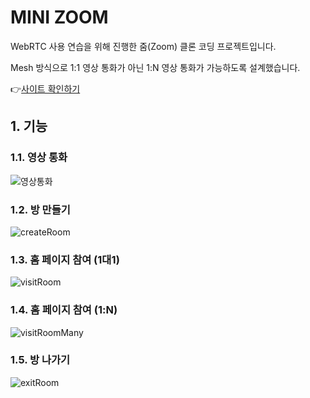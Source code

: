 # MINI ZOOM
WebRTC 사용 연습을 위해 진행한 줌(Zoom) 클론 코딩 프로젝트입니다. 

Mesh 방식으로 1:1 영상 통화가 아닌 1:N 영상 통화가 가능하도록 설계했습니다.

👉[사이트 확인하기](https://mini-zoom-front.onrender.com)

## 1. 기능
### 1.1. 영상 통화
![영상통화](https://github.com/coldsteelpope/mini_zoom_frontend/assets/128117575/3e52d4a4-e85d-4d0a-b86f-4aa43ef8fda4)

### 1.2. 방 만들기
![createRoom](https://github.com/coldsteelpope/mini_zoom_frontend/assets/128117575/a2a7c9be-5a0e-4e64-b788-0e6d94ac5d56)

### 1.3. 홈 페이지 참여 (1대1)
![visitRoom](https://github.com/coldsteelpope/mini_zoom_frontend/assets/128117575/778ed09d-0cd4-4cc7-b00d-771248068d60)

### 1.4. 홈 페이지 참여 (1:N)
![visitRoomMany](https://github.com/coldsteelpope/mini_zoom_frontend/assets/128117575/2ae33e63-6e19-42ae-a4e9-a24e60542683)

### 1.5. 방 나가기
![exitRoom](https://github.com/coldsteelpope/mini_zoom_frontend/assets/128117575/8e809a29-d431-466e-90a8-43b8f73c8063)
